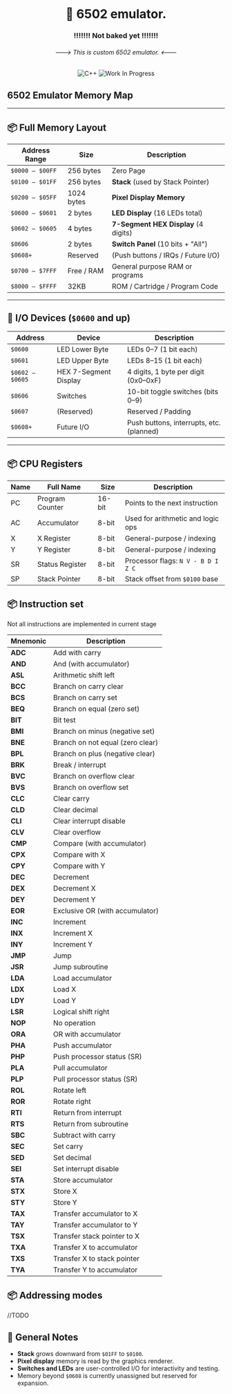 ﻿<div align="center">

  <h1>🧠 6502 emulator. </h1>
  <h3> !!!!!!!   Not baked yet   !!!!!!! </h3>
  <h6> ---> This is custom 6502 emulator. <--- </h6>

![C++](https://img.shields.io/badge/C++-blue?style=for-the-badge&logo=c%2B%2B)
![Work In Progress](https://img.shields.io/badge/Work%20In%20Progress-orange?style=for-the-badge)

</div>

## 6502 Emulator Memory Map

---

## 📦 Full Memory Layout

| Address Range       | Size         | Description                          |
|---------------------|--------------|--------------------------------------|
| `$0000 – $00FF`     | 256 bytes    | Zero Page                            |
| `$0100 – $01FF`     | 256 bytes    | **Stack** (used by Stack Pointer)    |
| `$0200 – $05FF`     | 1024 bytes   | **Pixel Display Memory**             |
| `$0600 – $0601`     | 2 bytes      | **LED Display** (16 LEDs total)      |
| `$0602 – $0605`     | 4 bytes      | **7-Segment HEX Display** (4 digits) |
| `$0606`             | 2 bytes      | **Switch Panel** (10 bits + "All")   |
| `$0608+`            | Reserved     | (Push buttons / IRQs / Future I/O)   |
| `$0700 – $7FFF`     | Free / RAM   | General purpose RAM or programs      |
| `$8000 – $FFFF`     | 32KB         | ROM / Cartridge / Program Code       |

---

## 🔌 I/O Devices (`$0600` and up)

| Address       | Device                  | Description                               |
|---------------|--------------------------|-------------------------------------------|
| `$0600`       | LED Lower Byte           | LEDs 0–7 (1 bit each)                     |
| `$0601`       | LED Upper Byte           | LEDs 8–15 (1 bit each)                    |
| `$0602 – $0605` | HEX 7-Segment Display  | 4 digits, 1 byte per digit (0x0–0xF)      |
| `$0606`       | Switches                | 10-bit toggle switches (bits 0–9)         |
| `$0607`       | (Reserved)              | Reserved / Padding                        |
| `$0608+`      | Future I/O              | Push buttons, interrupts, etc. (planned)  |

---


## 📦 CPU Registers

| Name | Full Name        | Size    | Description                         |
|------|------------------|---------|-------------------------------------|
| PC   | Program Counter  | 16-bit  | Points to the next instruction      |
| AC   | Accumulator      | 8-bit   | Used for arithmetic and logic ops   |
| X    | X Register       | 8-bit   | General-purpose / indexing          |
| Y    | Y Register       | 8-bit   | General-purpose / indexing          |
| SR   | Status Register  | 8-bit   | Processor flags: `N V - B D I Z C`  |
| SP   | Stack Pointer    | 8-bit   | Stack offset from `$0100` base      |


## 📦 Instruction set

Not all instructions are implemented in current stage

| Mnemonic | Description |
|----------|------------|
| **ADC**  | Add with carry |
| **AND**  | And (with accumulator) |
| **ASL**  | Arithmetic shift left |
| **BCC**  | Branch on carry clear |
| **BCS**  | Branch on carry set |
| **BEQ**  | Branch on equal (zero set) |
| **BIT**  | Bit test |
| **BMI**  | Branch on minus (negative set) |
| **BNE**  | Branch on not equal (zero clear) |
| **BPL**  | Branch on plus (negative clear) |
| **BRK**  | Break / interrupt |
| **BVC**  | Branch on overflow clear |
| **BVS**  | Branch on overflow set |
| **CLC**  | Clear carry |
| **CLD**  | Clear decimal |
| **CLI**  | Clear interrupt disable |
| **CLV**  | Clear overflow |
| **CMP**  | Compare (with accumulator) |
| **CPX**  | Compare with X |
| **CPY**  | Compare with Y |
| **DEC**  | Decrement |
| **DEX**  | Decrement X |
| **DEY**  | Decrement Y |
| **EOR**  | Exclusive OR (with accumulator) |
| **INC**  | Increment |
| **INX**  | Increment X |
| **INY**  | Increment Y |
| **JMP**  | Jump                          |
| **JSR**  | Jump subroutine               |
| **LDA**  | Load accumulator              |
| **LDX**  | Load X                        |
| **LDY**  | Load Y                        |
| **LSR**  | Logical shift right           |
| **NOP**  | No operation                  |
| **ORA**  | OR with accumulator           |
| **PHA**  | Push accumulator              |
| **PHP**  | Push processor status (SR)    |
| **PLA**  | Pull accumulator              |
| **PLP**  | Pull processor status (SR)    |
| **ROL**  | Rotate left                   |
| **ROR**  | Rotate right                  |
| **RTI**  | Return from interrupt         |
| **RTS**  | Return from subroutine        |
| **SBC**  | Subtract with carry           |
| **SEC**  | Set carry                     |
| **SED**  | Set decimal                   |
| **SEI**  | Set interrupt disable         |
| **STA**  | Store accumulator             |
| **STX**  | Store X                       |
| **STY**  | Store Y                       |
| **TAX**  | Transfer accumulator to X     |
| **TAY**  | Transfer accumulator to Y     |
| **TSX**  | Transfer stack pointer to X   |
| **TXA**  | Transfer X to accumulator     |
| **TXS**  | Transfer X to stack pointer   |
| **TYA**  | Transfer Y to accumulator     |

## 📦 Addressing modes

//TODO


## 📌 General Notes

- **Stack** grows downward from `$01FF` to `$0100`.
- **Pixel display** memory is read by the graphics renderer.
- **Switches and LEDs** are user-controlled I/O for interactivity and testing.
- Memory beyond `$0608` is currently unassigned but reserved for expansion.
